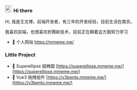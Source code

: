 ### <img src='https://qpluspicture.oss-cn-beijing.aliyuncs.com/6LjjQA/Hi.gif' alt='Hi' width="24"/> Hi there

Hi, 我是王文博，前端开发者，有三年的开发经验，目前生活在南京。  

我喜欢前端，也很喜欢折腾新技术，目前正在朝着这方面努力学习

- 🌸 个人网站 <https://mmeme.me/> 

### Little Project

- 🍟 Superellipse 超椭圆 [https://superellipse.mmeme.me/](https://superellipse.mmeme.me/)
- 🍕 Vue3 拖拽组件 [https://v3bento.mmeme.me/](https://v3bento.mmeme.me/)

<!-- <details>
<summary>中文简介</summary>

Hi, 我是王文博，前端开发者，有四年的开发经验，目前生活在南京。

[Profile](https://mmeme.me/)
</details> 
<sub>我喜欢前端，也很喜欢折腾，目前正在朝着这方面努力学习</sub>
-->


<!-- **pinky-pig/pinky-pig** is a ✨ _special_ ✨ repository because its `README.md` (this file) appears on your GitHub profile. -->

